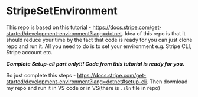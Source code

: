 # StripeSetEnvironment

This repo is based on this tutorial - https://docs.stripe.com/get-started/development-environment?lang=dotnet. 
Idea of this repo is that it should reduce your time by the fact that code is ready for you can just clone repo and run it. All you need to do is to set your environment e.g. Stripe CLI, Stripe account etc. 

***Complete Setup-cli part only!!! Code from this tutorial is ready for you.***

So just complete this steps - https://docs.stripe.com/get-started/development-environment?lang=dotnet#setup-cli. Then download my repo and run it in VS code or in VS(there is `.sln` file in repo)
